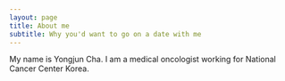 ```yaml
---
layout: page
title: About me
subtitle: Why you'd want to go on a date with me
---
```


My name is Yongjun Cha. I am a medical oncologist working for National Cancer Center Korea.
